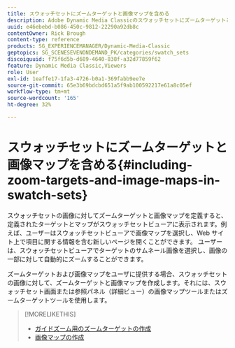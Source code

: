 ```yaml
---
title: スウォッチセットにズームターゲットと画像マップを含める
description: Adobe Dynamic Media Classicのスウォッチセットにズームターゲットと画像マップを含める方法について説明します。
uuid: e46ebebd-b086-450c-9812-22290a92db8c
contentOwner: Rick Brough
content-type: reference
products: SG_EXPERIENCEMANAGER/Dynamic-Media-Classic
geptopics: SG_SCENESEVENONDEMAND_PK/categories/swatch_sets
discoiquuid: f75f6d5b-d689-4640-838f-a32d77859f62
feature: Dynamic Media Classic,Viewers
role: User
exl-id: 1eaffe17-1fa3-4726-b0a1-369fabb9ee7e
source-git-commit: 65e3b69bdcbd651a5f9ab100592217e61a8c05ef
workflow-type: tm+mt
source-wordcount: '165'
ht-degree: 32%

---
```


# スウォッチセットにズームターゲットと画像マップを含める{#including-zoom-targets-and-image-maps-in-swatch-sets}

スウォッチセットの画像に対してズームターゲットと画像マップを定義すると、定義されたターゲットとマップがスウォッチセットビューアに表示されます。例えば、ユーザーはスウォッチセットビューアで画像マップを選択し、Web サイト上で項目に関する情報を含む新しいページを開くことができます。 ユーザーは、スウォッチセットビューアでターゲットのサムネール画像を選択し、画像の一部に対して自動的にズームすることができます。

ズームターゲットおよび画像マップをユーザに提供する場合、スウォッチセットの画像に対して、ズームターゲットと画像マップを作成します。それには、スウォッチセット画面または参照パネル（詳細ビュー）の画像マップツールまたはズームターゲットツールを使用します。

>[!MORELIKETHIS]
>
>* [ガイドズーム用のズームターゲットの作成](creating-zoom-targets-guided-zoom.md#creating_zoom_targets_for_guided_zoom)
>* [画像マップの作成](creating-image-maps.md#creating_image_maps)

